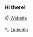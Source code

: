 ### Hi there! 

<!--
**wickedb/wickedb** is a ✨ _special_ ✨ repository because its `README.md` (this file) appears on your GitHub profile.
![Shreenithi's GitHub stats](https://github-readme-stats.vercel.app/api?username=wickedb&count_private=true&show_icons=true&theme=aura&hide=stars&include_all_commits=true&disable_animations=false)
-->




📫 [Website](https://wickedbucket.netlify.app/)

🏷 [LinkedIn](https://www.linkedin.com/in/shyer/)

